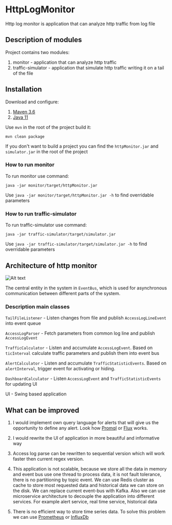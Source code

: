 # HttpLogMonitor
Http log monitor is application that can analyze http traffic from log file   

## Description of modules
Project contains two modules:
1. monitor - application that can analyze http traffic
2. traffic-simulator - application that simulate http traffic writing it on a tail of the file

## Installation
Download and configure:
1. [Maven 3.6](https://maven.apache.org/download.cgi)
2. [Java 11](https://www.oracle.com/java/technologies/javase-jdk11-downloads.html)

Use `mvn` in the root of the project build it:

```mvn clean package```

If you don't want to build a project you can find the `httpMonitor.jar` and `simulator.jar` in the root of the project

### How to run monitor

To run monitor use command: 

```java -jar monitor/target/httpMonitor.jar```

Use `java -jar monitor/target/httpMonitor.jar -h` to find overridable parameters
 
### How to run traffic-simulator
To run traffic-simulator use command:

`java -jar traffic-simulator/target/simulator.jar`

Use `java -jar traffic-simulator/target/simulator.jar -h` to find overridable parameters


## Architecture of http monitor
![Alt text](diagram.png "")

The central entity in the system in `EventBus`, which is used for asynchronous communication between different parts of the system.

### Description main classes

`TailFileListener` - Listen changes from file and publish `AccessLogLineEvent` into event queue

`AccessLogParser` - Fetch parameters from common log line and publish `AccessLogEvent`

`TrafficCalculator` - Listen and accumulate `AccessLogEvent`. Based on `ticInterval` calculate traffic parameters and publish them into event bus

`AlertCalculator` - Listen and accumulate `TrafficStatisticEvents`. Based on `alertInterval`, trigger event for activating or hiding.

`DashboardCalculator` - Listen `AccessLogEvent` and `TrafficStatisticEvents` for updating UI

UI - Swing based application


## What can be improved
1. I would implement own query language for alerts that will give us the opportunity to define any alert. Look how [Promql](https://github.com/prometheus/prometheus/tree/master/promql) or [Flux](https://github.com/influxdata/flux) works.  

2. I would rewrite the UI of application in more beautiful and informative way

3. Access log parse can be rewritten to sequential version which will work faster then current regex version.

4. This application is not scalable, because we store all the data in memory and event bus use one thread to process data, it is not fault tolerance, there is no partitioning by topic event. We can use Redis cluster as cache to store most requested data and historical data we can store on the disk.
We can replace current event-bus with Kafka. Also we can use microservice architecture to decouple the application into different services. For example alert service, real time service, historical data       

5. There is no efficient way to store time series data. To solve this problem we can use [Prometheus](https://github.com/prometheus/prometheus) or [InfluxDb](https://github.com/influxdata/influxdb)   